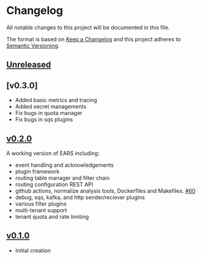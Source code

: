 # Changelog
All notable changes to this project will be documented in this file.

The format is based on [Keep a Changelog](http://keepachangelog.com/en/1.0.0/)
and this project adheres to [Semantic Versioning](http://semver.org/spec/v2.0.0.html).

## [Unreleased]

## [v0.3.0]
- Added basic metrics and tracing
- Added secret managements
- Fix bugs in quota manager
- Fix bugs in sqs plugins

## [v0.2.0]

A working version of EARS including:
- event handling and acknowledgements
- plugin framework
- routing table manager and filter chain
- routing configuration REST API  
- github actions, normalize analysis tools, Dockerfiles and Makefiles. [#60](https://github.com/xmidt-org/ears/pull/60)
- debug, sqs, kafka, and http sender/reciever plugins
- various filter plugins
- multi-tenant support
- tenant quota and rate limiting


## [v0.1.0]

* Initial creation

[Unreleased]: https://github.com/xmidt-org/ears/compare/v0.2.0..HEAD
[v0.2.0]: https://github.com/xmidt-org/ears/compare/v0.1.0...v0.2.0
[v0.1.0]: https://github.com/xmidt-org/ears/compare/aab401079d1826abe069f3f7e8516371a440bafc...v0.1.0
